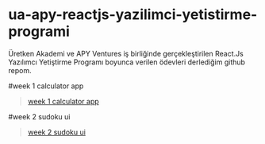 # ua-apy-reactjs-yazilimci-yetistirme-programi
Üretken Akademi ve APY Ventures iş birliğinde gerçekleştirilen React.Js Yazılımcı Yetiştirme Programı boyunca verilen ödevleri derlediğim github repom.

#week 1 calculator app
>
>[week 1 calculator app](https://sonersimsekdev.github.io/ua-apy-reactjs-yazilimci-yetistirme-programi/week-1/index.html)
>
#week 2 sudoku ui
>
>[week 2 sudoku ui](https://sonersimsekdev.github.io/ua-apy-reactjs-yazilimci-yetistirme-programi/week-2/index.html)
>

